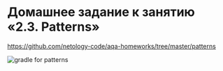 # Домашнее задание к занятию «2.3. Patterns»
https://github.com/netology-code/aqa-homeworks/tree/master/patterns

![gradle for patterns](https://github.com/KuliakQA/HW.DZ-Patterns/actions/workflows/gradle.yml/badge.svg)

